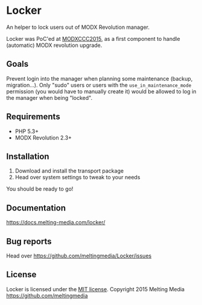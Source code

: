 # Locker

An helper to lock users out of MODX Revolution manager.

Locker was PoC'ed at [MODXCCC2015](https://github.com/modx-ccc-2015), as a first component to handle (automatic) MODX revolution upgrade.


## Goals

Prevent login into the manager when planning some maintenance (backup, migration...).
Only "sudo" users or users with the `use_in_maintenance_mode` permission (you would have to manually create it) would be allowed to log in the manager when being "locked".


## Requirements

* PHP 5.3+
* MODX Revolution 2.3+


## Installation

1. Download and install the transport package
2. Head over system settings to tweak to your needs

You should be ready to go!


## Documentation

<https://docs.melting-media.com/locker/>


## Bug reports

Head over <https://github.com/meltingmedia/Locker/issues>


## License

Locker is licensed under the [MIT license](LICENSE.md).
Copyright 2015 Melting Media <https://github.com/meltingmedia>
